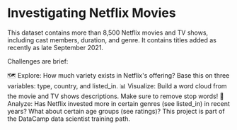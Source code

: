 # Investigating Netflix Movies
This dataset contains more than 8,500 Netflix movies and TV shows, including cast members, duration, and genre. It contains titles added as recently as late September 2021.

Challenges are brief:

🗺️ Explore: How much variety exists in Netflix's offering? Base this on three variables: type, country, and listed_in.
📊 Visualize: Build a word cloud from the movie and TV shows descriptions. Make sure to remove stop words!
🔎 Analyze: Has Netflix invested more in certain genres (see listed_in) in recent years? What about certain age groups (see ratings)?
This project is part of the DataCamp data scientist training path.
